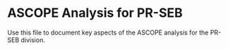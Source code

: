 # ASCOPE Analysis for PR-SEB

Use this file to document key aspects of the ASCOPE analysis for the PR-SEB division.
